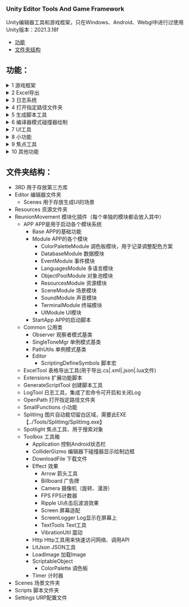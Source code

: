### Unity Editor Tools And Game Framework
Unity编辑器工具和游戏框架，只在Windows、Android、Webgl中进行过使用<br>
Unity版本：2021.3.18f<br>

- [功能](#Function)
- [文件夹结构](#FolderStructure)

## 功能：<a name="Function"></a>
<details>
<summary>1 游戏框架</summary>
<br>
其中包含了以下模块<br>
- 数据模块<br>
- 事件模块<br>
- 多语言模块<br>
- 对象池模块<br>
- 资源模块<br>
- 场景模块<br>
- 声音模块<br>
- 终端模块<br>
- UI模块<br>
<br>
</details>
<details>
  
<summary>2 Excel导出</summary>
<br>
在指定的表格中的数据可以保存为以下格式文件<br>
- .cs<br>
- .xml<br>
- .json<br>
- .lua<br>
<br>

![inspector](https://github.com/JackeAstray/EditorTools/blob/main/Screenshot/%E5%B1%8F%E5%B9%95%E6%88%AA%E5%9B%BE%202023-09-11%20130523.png)
</details>

<details>
<summary>3 日志系统</summary>
<br>
  
![inspector](https://github.com/JackeAstray/EditorTools/blob/main/Screenshot/%E5%B1%8F%E5%B9%95%E6%88%AA%E5%9B%BE%202023-09-11%20130502.png)<br>
<br>
开启宏之后输入以下代码就可以使用，关闭宏之后日志就不会输出<br>
<br>
```csharp
Log.Debug("Hello Word");
Log.Info("Hello Word");
Log.Warning("Hello Word");
Log.Error("Hello Word");
Log.Fatal("Hello Word");
```
</details>

<details>
<summary>4 打开指定路径文件夹</summary>
<br>
该功能用于打开Unity的一些路径<br>
<br>
  
![inspector](https://github.com/JackeAstray/EditorTools/blob/main/Screenshot/%E5%B1%8F%E5%B9%95%E6%88%AA%E5%9B%BE%202023-09-11%20130517.png)
</details>

<details>
<summary>5 生成脚本工具</summary>
<br>
生成脚本工具使用说明<br>
1、输入要生成类的名称<br>
2、选择要生成的模板<br>
3、点击创建脚本即可<br>
【ReunionMovement\Editor\Resources\Txt】该路径用于存放模板<br>
<br>
  
![inspector](https://github.com/JackeAstray/EditorTools/blob/main/Screenshot/%E5%B1%8F%E5%B9%95%E6%88%AA%E5%9B%BE%202023-09-11%20130428.png)

</details>

<details>
<summary>6 编译器模式碰撞器绘制</summary>
<br>
启用PHYSICS宏（一般只用这个），后在编辑器视图可以看见碰撞器范围<br>
<br>

![inspector](https://github.com/JackeAstray/EditorTools/blob/main/Screenshot/%E5%B1%8F%E5%B9%95%E6%88%AA%E5%9B%BE%202023-09-11%20130511.png)
</details>

<details>
<summary>7 UI工具</summary>
<br>
UI工具使用说明<br>
1、输入要生成类的名称<br>
2、点击创建场景（创建的场景后缀为UIPlane的对象就是UI）<br>
2、点击创建脚本（创建一个UI类用于管理UI）<br>
3、点击绑定脚本（将创建的UI脚本绑定到UI上）<br>
4、将当前场景中的UI导出为预制体（该项在编辑完UI后，点击一次就可以将UI导出到指定路径，替换掉老的UI）<br>
<br>
  
![inspector](https://github.com/JackeAstray/EditorTools/blob/main/Screenshot/%E5%B1%8F%E5%B9%95%E6%88%AA%E5%9B%BE%202023-09-11%20130414.png)
</details>

<details>
<summary>8 小功能</summary>
<br>
包含的功能有给场景添加屏幕日志、给场景添加FPS、给场景选中的对象添加多语言用脚本、场景切换、修改版本号<br>
<br>

![inspector](https://github.com/JackeAstray/EditorTools/blob/main/Screenshot/%E5%B1%8F%E5%B9%95%E6%88%AA%E5%9B%BE%202023-09-11%20130336.png)
</details>

<details>
<summary>9 焦点工具</summary>
<br>
查找资源并将该资源设为焦点 快捷键Control + L<br>
<br>
  
![inspector](https://github.com/JackeAstray/EditorTools/blob/main/Screenshot/%E5%B1%8F%E5%B9%95%E6%88%AA%E5%9B%BE%202023-09-11%20130454.png)
</details>

<details>
<summary>10 其他功能</summary>
1、广告牌<br>
2、屏幕适配<br>
3、屏幕LOG<br>
4、计时器<br>
5、FPS<br>
6、震动（ios、android用）<br>
7、图片首次导入到指定文件夹自动替换类型<br>
8、图片自动裁剪留白<br>
9、单例模式父类<br>
10、扩展功能<br>
 - AsyncOperationExtensions<br>
 - ColorExtensions<br>
 - ComponentExtensions<br>
 - EngineExtensions<br> 
 - EngineToolExtensions<br>
 - FindExtensions<br>
 - GameObjectExtensions<br>
 - ResourcesExtensions<br>
 - TransformExtensions<br>
 - Vector3Extensions<br>
</details>


## 文件夹结构：<a name="FolderStructure"></a>
- 3RD                             用于存放第三方库<br>
- Editor                          编辑器文件夹<br>
  - Scenes                        用于存放生成UI的场景<br>
- Resources                       资源文件夹<br>
- ReunionMovement                 模块化插件（每个单独的模块都会放入其中）<br>
  - APP                           APP是用于启动各个模块系统<br>
    - Base                        APP的基础功能<br>
    - Module                      APP的各个模块<br>
      - ColorPaletteModule        调色板模块，用于记录调整配色方案<br>
      - DatabaseModule            数据模块<br>
      - EventModule               事件模块<br>
      - LanguagesModule           多语言模块<br>
      - ObjectPoolModule          对象池模块<br>
      - ResourcesModule           资源模块<br>
      - SceneModule               场景模块<br>
      - SoundModule               声音模块<br>
      - TerminalModule            终端模块<br>
      - UIModule                  UI模块<br>
    - StartApp                    APP的启动脚本<br>
  - Common                        公用类<br>
    - Observer                    观察者模式基类<br>
    - SingleToneMgr               单例模式基类<br>
    - PathUtils                   单例模式基类<br>
    - Editor                      <br>
      - ScriptingDefineSymbols    脚本宏<br>
  - ExcelTool                     表格导出工具(用于导出.cs|.xml|.json|.lua文件)<br>
  - Extensions                    扩展功能脚本<br>
  - GenerateScriptTool            创建脚本工具<br>
  - LogTool                       日志工具，集成了宏命令可开启和关闭Log<br>
  - OpenPath                      打开指定路径文件夹<br>
  - SmallFunctions                小功能<br>
  - SplitImg                      图片自动裁切留白区域，需要此EXE【../Tools/SplitImg/SplitImg.exe】<br>
  - Spotlight                     焦点工具、用于搜索对象<br>
  - Toolbox                       工具箱<br>
    - Application                 控制Android状态栏<br>
    - ColliderGizmo               编辑器下碰撞器显示绘制边框<br>
    - DownloadFile                下载文件<br>
    - Effect                      效果<br>
      - Arrow                     箭头工具<br>
      - Billboard                 广告牌<br>
      - Camera                    摄像机（旋转、漫游）<br>
      - FPS                       FPS计数器<br>
      - Ripple                    UI点击后波浪效果<br>
      - Screen                    屏幕适配<br>
      - ScreenLogger              Log显示在屏幕上<br>
      - TextTools                 Text工具<br>
      - VibrationUtil             震动<br>
    - Http                        Http工具用来快速访问网络、调用API<br>
    - LitJson                     JSON工具<br>
    - LoadImage                   加载Image<br>
    - ScriptableObject            <br>
      - ColorPalette              调色板<br>
    - Timer                       计时器<br>
- Scenes                          场景文件夹<br>
- Scripts                         脚本文件夹<br>
- Settings                        URP配置文件<br>
